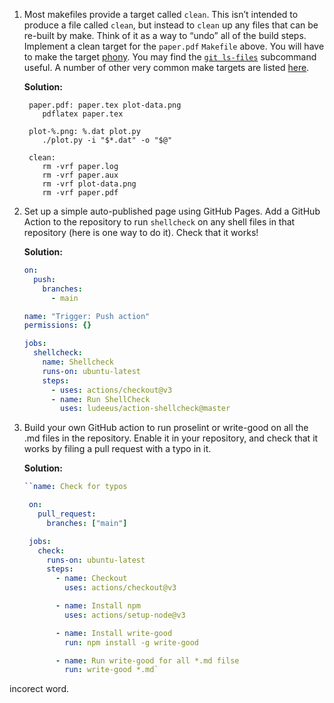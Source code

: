 1. Most makefiles provide a target called `clean`. This isn’t intended to produce
   a file called `clean`, but instead to `clean` up any files that can be re-built
   by make. Think of it as a way to “undo” all of the build steps. Implement a
   clean target for the `paper.pdf` `Makefile` above. You will have to make the
   target [phony](https://www.gnu.org/software/make/manual/html_node/Phony-Targets.html).
   You may find the [`git ls-files`](https://git-scm.com/docs/git-ls-files) subcommand
   useful. A number of other very common make targets are listed
   [here](https://www.gnu.org/software/make/manual/html_node/Standard-Targets.html#Standard-Targets).

   **Solution:**

   ```make
    paper.pdf: paper.tex plot-data.png
       pdflatex paper.tex

    plot-%.png: %.dat plot.py
       ./plot.py -i "$*.dat" -o "$@"

    clean:
       rm -vrf paper.log
       rm -vrf paper.aux
       rm -vrf plot-data.png
       rm -vrf paper.pdf
   ```

2. Set up a simple auto-published page using GitHub Pages. Add a GitHub Action
   to the repository to run `shellcheck` on any shell files in that repository
   (here is one way to do it). Check that it works!

   **Solution:**

   ```yaml
   on:
     push:
       branches:
         - main

   name: "Trigger: Push action"
   permissions: {}

   jobs:
     shellcheck:
       name: Shellcheck
       runs-on: ubuntu-latest
       steps:
         - uses: actions/checkout@v3
         - name: Run ShellCheck
           uses: ludeeus/action-shellcheck@master
   ```

3. Build your own GitHub action to run proselint or write-good on all the .md
   files in the repository. Enable it in your repository, and check that it
   works by filing a pull request with a typo in it.

   **Solution:**

   ```yaml
   ``name: Check for typos

    on:
      pull_request:
        branches: ["main"]

    jobs:
      check:
        runs-on: ubuntu-latest
        steps:
          - name: Checkout
            uses: actions/checkout@v3

          - name: Install npm
            uses: actions/setup-node@v3

          - name: Install write-good
            run: npm install -g write-good

          - name: Run write-good for all *.md filse
            run: write-good *.md`
   ```

incorect word.
